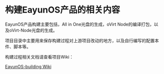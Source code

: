 构建EayunOS产品的相关内容
======
EayunOS产品构建主要包括，All in One光盘的生成，oVirt Node的编译打包，以及oVirt-Node光盘的生成。

项目目录中主要用来保存构建过程对上游项目改动的地方，以及自行编写的配置本件、脚本等。

构建过程相关文档请查看项目Wiki：

[EayunOS-building Wiki](https://github.com/eayun/EayunOS-building/wiki)
